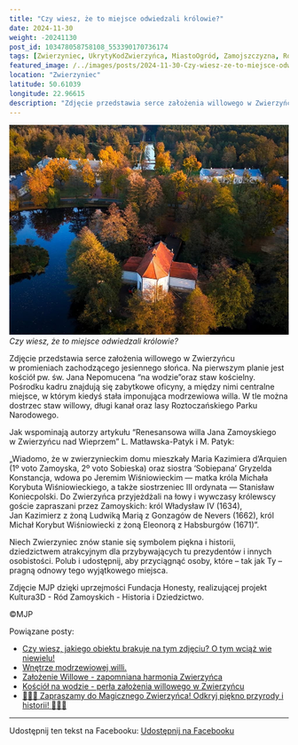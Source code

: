 ```yaml
---
title: "Czy wiesz, że to miejsce odwiedzali królowie?"
date: 2024-11-30
weight: -20241130
post_id: 103478058758108_553390170736174
tags: [Zwierzyniec, UkrytyKodZwierzyńca, MiastoOgród, Zamojszczyzna, Roztocze, Lubelskie, villarestituta, turystyka, dziedzictwo, zabytki, krajobrazy, TajemnicePrzeszłości, PodróżeWczasie, MagiczneMiejsce, KościółNaWodzie, RomantycznyZwierzyniec, RoztoczańskiParkNarodowy]
featured_image: /../images/posts/2024-11-30-Czy-wiesz-ze-to-miejsce-odwiedzali-krolowie.jpg
location: "Zwierzyniec"
latitude: 50.61039
longitude: 22.96615
description: "Zdjęcie przedstawia serce założenia willowego w Zwierzyńcu w promieniach zachodzącego jesiennego słońca. Na pierwszym planie jest kościół pw. św. Jana..."
---
```


![Czy wiesz, że to miejsce odwiedzali królowie?](/images/posts/2024-11-30-Czy-wiesz-ze-to-miejsce-odwiedzali-krolowie.jpg)
*Czy wiesz, że to miejsce odwiedzali królowie?*

Zdjęcie przedstawia serce założenia willowego w Zwierzyńcu w promieniach zachodzącego jesiennego słońca. Na pierwszym planie jest kościół pw. św. Jana Nepomucena “na wodzie”oraz staw kościelny. Pośrodku kadru znajdują się zabytkowe oficyny, a między nimi centralne miejsce, w którym kiedyś stała imponująca modrzewiowa willa. W tle można dostrzec staw willowy, długi kanał oraz lasy Roztoczańskiego Parku Narodowego.

Jak wspominają autorzy artykułu “Renesansowa willa Jana Zamoyskiego w Zwierzyńcu nad Wieprzem” L. Matławska-Patyk i M. Patyk:

„Wiadomo, że w zwierzynieckim domu mieszkały Maria Kazimiera d’Arquien (1º voto Zamoyska, 2º voto Sobieska) oraz siostra ‘Sobiepana’ Gryzelda Konstancja, wdowa po Jeremim Wiśniowieckim — matka króla Michała Korybuta Wiśniowieckiego, a także siostrzeniec III ordynata — Stanisław Koniecpolski. Do Zwierzyńca przyjeżdżali na łowy i wywczasy królewscy goście zapraszani przez Zamoyskich: król Władysław IV (1634), Jan Kazimierz z żoną Ludwiką Marią z Gonzagów de Nevers (1662), król Michał Korybut Wiśniowiecki z żoną Eleonorą z Habsburgów (1671)”.

Niech Zwierzyniec znów stanie się symbolem piękna i historii, dziedzictwem atrakcyjnym dla przybywających tu prezydentów i innych osobistości. Polub i udostępnij, aby przyciągnąć osoby, które – tak jak Ty – pragną odnowy tego wyjątkowego miejsca.

Zdjęcie MJP dzięki uprzejmości Fundacja Honesty, realizującej projekt Kultura3D - Ród Zamoyskich - Historia i Dziedzictwo.



©MJP

Powiązane posty:
- [Czy wiesz, jakiego obiektu brakuje na tym zdjęciu? O tym wciąż wie niewielu!](/posts/Czy-wiesz-jakiego-obiektu-brakuje-na-tym-zdjeciu-O-tym)
- [Wnętrze modrzewiowej willi.](/posts/Wnetrze-modrzewiowej-willi)
- [Założenie Willowe - zapomniana harmonia Zwierzyńca](/posts/Zalozenie-Willowe-zapomniana-harmonia-Zwierzynca)
- [Kościół na wodzie - perła założenia willowego w Zwierzyńcu](/posts/Kosciol-na-wodzie-perla-zalozenia-willowego-w-Zwierzyncu)
- [🌳🏰🦌 Zapraszamy do Magicznego Zwierzyńca! Odkryj piękno przyrody i historii! 🌳🏰🦌](/posts/-Zapraszamy-do-Magicznego-Zwierzynca-Odkryj-piekno-przyrody)


---

Udostępnij ten tekst na Facebooku:
[Udostępnij na Facebooku](https://www.facebook.com/sharer/sharer.php?u=https://stowarzyszeniewachniewskiej.pl/posts/Czy-wiesz-ze-to-miejsce-odwiedzali-krolowie)

<script type="application/ld+json">
{
  "@context": "https://schema.org",
  "@type": "BlogPosting",
  "headline": "Czy wiesz, że to miejsce odwiedzali królowie?",
  "datePublished": "2024-11-30",
  "dateModified": "2024-11-30",
  "author": {
    "@type": "Person",
    "name": "Michał Jan Patyk"
  },
  "publisher": {
    "@type": "Organization",
    "name": "Stowarzyszenie im. Aleksandry Wachniewskiej",
    "logo": {
      "@type": "ImageObject",
      "url": "https://stowarzyszeniewachniewskiej.pl/images/logo/logo.svg"
    }
  },
  "mainEntityOfPage": {
    "@type": "WebPage",
    "@id": "https://stowarzyszeniewachniewskiej.pl/posts/Czy-wiesz-ze-to-miejsce-odwiedzali-krolowie"
  },
  "image": {
    "@type": "ImageObject",
    "url": "https://stowarzyszeniewachniewskiej.pl/images/posts/2024-11-30-Czy-wiesz-ze-to-miejsce-odwiedzali-krolowie.jpg"
  },
  "articleSection": "Dziedzictwo Kulturowe i Zabytki",
  "keywords": "Zwierzyniec, UkrytyKodZwierzyńca, MiastoOgród, Zamojszczyzna, Roztocze, Lubelskie, villarestituta, turystyka, dziedzictwo, zabytki, krajobrazy, TajemnicePrzeszłości, PodróżeWczasie, MagiczneMiejsce, KościółNaWodzie, RomantycznyZwierzyniec, RoztoczańskiParkNarodowy",
  "wordCount": 199,
  "articleBody": "Zdjęcie przedstawia serce założenia willowego w Zwierzyńcu w promieniach zachodzącego jesiennego słońca. Na pierwszym planie jest kościół pw. św. Jana Nepomucena “na wodzie”oraz staw kościelny. Pośrodku kadru znajdują się zabytkowe oficyny, a między nimi centralne miejsce, w którym kiedyś stała imponująca modrzewiowa willa. W tle można dostrzec staw willowy, długi kanał oraz lasy Roztoczańskiego Parku Narodowego.\n\nJak wspominają autorzy artykułu “Renesansowa willa Jana Zamoyskiego w Zwierzyńcu nad Wieprzem” L. Matławska-Patyk i M. Patyk:\n\n„Wiadomo, że w zwierzynieckim domu mieszkały Maria Kazimiera d’Arquien (1º voto Zamoyska, 2º voto Sobieska) oraz siostra ‘Sobiepana’ Gryzelda Konstancja, wdowa po Jeremim Wiśniowieckim — matka króla Michała Korybuta Wiśniowieckiego, a także siostrzeniec III ordynata — Stanisław Koniecpolski. Do Zwierzyńca przyjeżdżali na łowy i wywczasy królewscy goście zapraszani przez Zamoyskich: król Władysław IV (1634), Jan Kazimierz z żoną Ludwiką Marią z Gonzagów de Nevers (1662), król Michał Korybut Wiśniowiecki z żoną Eleonorą z Habsburgów (1671)”.\n\nNiech Zwierzyniec znów stanie się symbolem piękna i historii, dziedzictwem atrakcyjnym dla przybywających tu prezydentów i innych osobistości. Polub i udostępnij, aby przyciągnąć osoby, które – tak jak Ty – pragną odnowy tego wyjątkowego miejsca.\n\nZdjęcie dzięki uprzejmości Fundacja Honesty, realizującej projekt Kultura3D - Ród Zamoyskich - Historia i Dziedzictwo.\n\n                \n\n©MJP",
  "description": "Odkryj piękno Zwierzyńca i jego zabytki.",
  "copyrightHolder": {
    "@type": "Person",
    "name": "Michał Jan Patyk"
  }
}
</script>
<script type="application/ld+json">
{
  "@context": "https://schema.org",
  "@type": "BreadcrumbList",
  "itemListElement": [
    {
      "@type": "ListItem",
      "position": 1,
      "name": "Home",
      "item": "https://stowarzyszeniewachniewskiej.pl"
    },
    {
      "@type": "ListItem",
      "position": 2,
      "name": "posts",
      "item": "https://stowarzyszeniewachniewskiej.pl/posts"
    },
    {
      "@type": "ListItem",
      "position": 3,
      "name": "Czy wiesz, że to miejsce odwiedzali królowie?",
      "item": "https://stowarzyszeniewachniewskiej.pl/posts/Czy-wiesz-ze-to-miejsce-odwiedzali-krolowie"
    }
  ]
}
</script>
